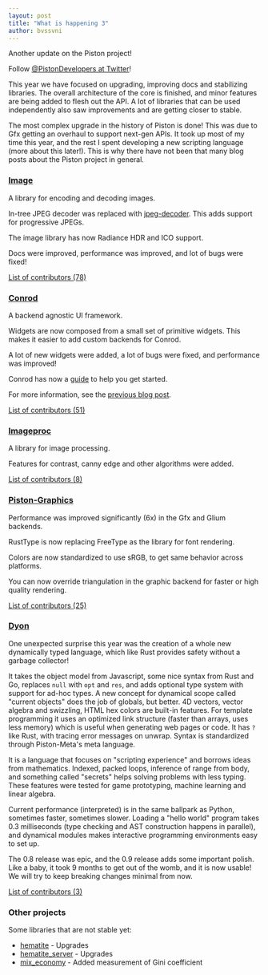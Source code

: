 ```yaml
---
layout: post
title: "What is happening 3"
author: bvssvni
---
```


Another update on the Piston project!

Follow [@PistonDevelopers at Twitter](https://twitter.com/PistonDeveloper)!

This year we have focused on upgrading, improving docs and stabilizing libraries.
The overall architecture of the core is finished, and minor features are being added to flesh out the API.
A lot of libraries that can be used independently also saw improvements and are getting closer to stable.

The most complex upgrade in the history of Piston is done!
This was due to Gfx getting an overhaul to support next-gen APIs.
It took up most of my time this year, and the rest I spent developing a new scripting language (more about this later!).
This is why there have not been that many blog posts about the Piston project in general.

### [Image](https://github.com/pistondevelopers/image)

A library for encoding and decoding images.

In-tree JPEG decoder was replaced with [jpeg-decoder](https://crates.io/crates/jpeg-decoder).
This adds support for progressive JPEGs.

The image library has now Radiance HDR and ICO support.

Docs were improved, performance was improved, and lot of bugs were fixed!

[List of contributors (78)](https://github.com/PistonDevelopers/image/graphs/contributors)

### [Conrod](https://github.com/pistondevelopers/conrod)

A backend agnostic UI framework.

Widgets are now composed from a small set of primitive widgets.
This makes it easier to add custom backends for Conrod.

A lot of new widgets were added, a lot of bugs were fixed, and performance was improved!

Conrod has now a [guide](http://docs.piston.rs/conrod/conrod/guide/index.html) to help you get started.

For more information, see the [previous blog post](http://blog.piston.rs/2016/09/13/this-year-in-conrod/).

[List of contributors (51)](https://github.com/PistonDevelopers/conrod/graphs/contributors)

### [Imageproc](https://github.com/PistonDevelopers/imageproc)

A library for image processing.

Features for contrast, canny edge and other algorithms were added.

[List of contributors (8)](https://github.com/PistonDevelopers/imageproc/graphs/contributors)

### [Piston-Graphics](https://github.com/PistonDevelopers/graphics)

Performance was improved significantly (6x) in the Gfx and Glium backends.

RustType is now replacing FreeType as the library for font rendering.

Colors are now standardized to use sRGB, to get same behavior across platforms.

You can now override triangulation in the graphic backend for faster or high quality rendering.

[List of contributors (25)](https://github.com/PistonDevelopers/graphics/graphs/contributors)

### [Dyon](https://github.com/PistonDevelopers/dyon)

One unexpected surprise this year was the creation of a whole new dynamically typed language,
which like Rust provides safety without a garbage collector!

It takes the object model from Javascript, some nice syntax from Rust and Go,
replaces `null` with `opt` and `res`, and adds optional type system with support for ad-hoc types.
A new concept for dynamical scope called "current objects" does the job of globals, but better.
4D vectors, vector algebra and swizzling, HTML hex colors are built-in features.
For template programming it uses an optimized link structure (faster than arrays, uses less memory)
which is useful when generating web pages or code.
It has `?` like Rust, with tracing error messages on unwrap.
Syntax is standardized through Piston-Meta's meta language.

It is a language that focuses on "scripting experience" and borrows ideas from mathematics.
Indexed, packed loops, inference of range from body,
and something called "secrets" helps solving problems with less typing.
These features were tested for game prototyping, machine learning and linear algebra.

Current performance (interpreted) is in the same ballpark as Python, sometimes faster, sometimes slower.
Loading a "hello world" program takes 0.3 milliseconds (type checking and AST construction happens in parallel),
and dynamical modules makes interactive programming environments easy to set up.

The 0.8 release was epic, and the 0.9 release adds some important polish.
Like a baby, it took 9 months to get out of the womb, and it is now usable!
We will try to keep breaking changes minimal from now.

[List of contributors (3)](https://github.com/PistonDevelopers/dyon/graphs/contributors)

### Other projects

Some libraries that are not stable yet:

- [hematite](https://github.com/pistondevelopers/hematite_server) - Upgrades
- [hematite_server](https://github.com/PistonDevelopers/hematite_server) - Upgrades
- [mix_economy](https://github.com/pistondevelopers/mix_economy) - Added measurement of Gini coefficient
